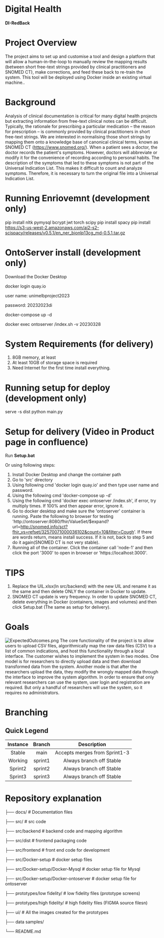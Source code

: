# Digital Health
#### DI-RedBack
# Project Overview
The project aims to set up and customise a tool and design a platform that will allow a human-in-the-loop to manually review the mapping results (between short free-text strings provided by clinical practitioners and SNOMED CT),
make corrections, and feed these back to re-train the system. This tool will be deployed using Docker inside an existing virtual machine..

# Background
Analysis of clinical documentation is critical for many digital health projects but extracting information from free-text clinical notes can be difficult. Typically, the rationale for prescribing a particular medication – the reason for prescription – is commonly provided by clinical practitioners in short free-text strings. We are interested in normalising those short strings by mapping them onto a knowledge base of canonical clinical terms, known as SNOMED CT (https://www.snomed.org/).
When a patient sees a doctor, the doctor records the patient's symptoms. However, doctors will abbreviate or modify it for the convenience of recording according to personal habits. The description of the symptoms that led to these symptoms is not part of the Universal Indication List. This makes it difficult to count and analyze symptoms. Therefore, it is necessary to turn the original file into a Universal Indication List.

# Running Enriovemnt (development only)
pip install nltk pymysql bcrypt jwt torch scipy
pip install spacy
pip install https://s3-us-west-2.amazonaws.com/ai2-s2-scispacy/releases/v0.5.1/en_ner_bionlp13cg_md-0.5.1.tar.gz

# OntoServer install (development only)
Download the Docker Desktop

docker login quay.io 

user name: unimelbproject2023

password: 20232023di

docker-compose up -d

docker exec ontoserver /index.sh -v 20230328

# System Requirements (for delivery)
1. 8GB memory, at least
2. At least 10GB of storage space is required
3. Need Internet for the first time install everything.

# Running setup for deploy (development only)
serve -s dist
python main.py

# Setup for delivery (Video in Product page in confluence)
Run **Setup.bat**

Or using following steps:
1. Install Docker Desktop and change the container path
2. Go to 'src' directory
3. Using following cmd 'docker login quay.io' and then type user name and password. 
4. Using the following cmd 'docker-compose up -d'
5. Using the following cmd 'docker exec ontoserver /index.sh', if error, try multiply times. If 100% and then appear error, ignore it. 
6. Go to docker desktop and make sure the 'ontoserver' container is running. Paste the following to browser for testing 'http://ontoserver:8080/fhir/ValueSet/$expand?url=http://snomed.info/sct?fhir_vs=refset/32570071000036102&count=10&filter=Cough'. If there are words return, means install success. If it is not, back to step 5 and do it again(SNOMED CT is not very stable).
7. Running all of the container. Click the container call 'node-1' and then click the port '3000' to open in browser or 'https://localhost:3000'.

# TIPS
1. Replace the UIL.xlsx(In src/backend) with the new UIL and rename it as the same and then delete ONLY the container in Docker to update.
2. SNOMED CT update is very frequency. In order to update SNOMED CT, delete everything in Docker (containers, images and volumes) and then click Setup.bat (The same as setup for delivery).


# Goals
![ExpectedOutcomes.png](https://imgpile.com/images/hNyBe1.png)
The core functionality of the project is to allow users to upload CSV files, algorithmically map the raw data files (CSV) to a list of common indications, and host this functionality through a local interface. The customer wishes to implement the system in two modes. One model is for researchers to directly upload data and then download transformed data from the system. Another mode is that after the researchers upload the data, they modify the wrongly mapped data through the interface to improve the system algorithm. In order to ensure that only relevant researchers can use the system, user login and registration are required. But only a handful of researchers will use the system, so it requires no administrators.

# Branching
## Quick Legend
|Instance|Branch|Description|
|:--:|:--:|:--:|
|Stable|main|Accepts merges from Sprint1-3|
|Working|sprint1|Always branch off Stable|
|Sprint2|sprint2|Always branch off Stable|
|Sprint3|sprint3|Always branch off Stable|

# Repository explanation

├── docs/                    # Documentation files

├── src/                       # src code

├── src/backend    # backend code and mapping algorithm
    
├── src/dist     # frontend packaging code
    
├── src/frontend     # front end code for development
    
├── src/Docker-setup   # docker setup files
    
├── src/Docker-setup/Docker-Mysql    # docker setup file for Mysql

├── src/Docker-setup/Docker-ontoserver    # docker setup file for ontoserver

├── prototypes/low fidelity/     # low fidelity files (prototype screens)

├── prototypes/high fidelity/     # high fidelity files (FIGMA source filesn)

├── ui/                        # All the images created for the prototypes

├── data samples/      

└── README.md
